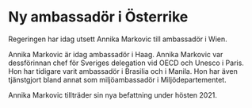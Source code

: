 # Ny ambassadör i Österrike

Regeringen har idag utsett Annika Markovic till ambassadör i Wien.

Annika Markovic är idag ambassadör i Haag. Annika Markovic var dessförinnan chef för Sveriges delegation vid OECD och Unesco i Paris. Hon har tidigare varit ambassadör i Brasilia och i Manila. Hon har även tjänstgjort bland annat som miljöambassadör i Miljödepartementet.

Annika Markovic tillträder sin nya befattning under hösten 2021.
